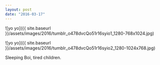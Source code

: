 ```yaml
---
layout: post
date: "2016-03-17"
---
```


![yo yo]({{ site.baseurl }}/assets/images/2016/tumblr_o478dvcQo51r16syio1_1280-768x1024.jpg)

![yo yo]({{ site.baseurl }}/assets/images/2016/tumblr_o478dvcQo51r16syio2_1280-1024x768.jpg)

Sleeping Boi, tired children.
